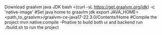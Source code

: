 Download graalvm java JDK
bash <(curl -sL https://get.graalvm.org/jdk) -c 'native-image'
#Set java home to graavlm jdk
export JAVA_HOME=<path_to_graalvm>/graalvm-ce-java17-22.3.0/Contents/Home
#Compile the project
mvn native:compile -Pnative
to build both ui and backend run  ./build.sh 
to run the project 